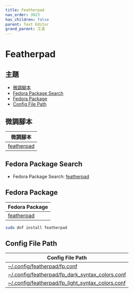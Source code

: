 ```yaml
---
title: Featherpad
nav_order: 3023
has_children: false
parent: Text Editor
grand_parent: 工具
---
```



# Featherpad




## 主題

* [微調腳本](#微調腳本)
* [Fedora Package Search](#fedora-package-search)
* [Fedora Package](#fedora-package)
* [Config File Path](#config-file-path)




## 微調腳本

| 微調腳本 |
| --- |
| [featherpad](https://github.com/samwhelp/ultramarine-adjustment/tree/main/prototype/main/tool-config/part/featherpad) |




## Fedora Package Search

* Fedora Package Search: [featherpad](https://packages.fedoraproject.org/search?query=featherpad)




## Fedora Package

| Fedora Package |
| -------------- |
| [featherpad](https://packages.fedoraproject.org/pkgs/featherpad/featherpad/) |

``` sh
sudo dnf install featherpad
```




## Config File Path

| Config File Path |
| ---------------- |
| [~/.config/featherpad/fp.conf](https://github.com/samwhelp/ultramarine-adjustment/blob/main/prototype/main/tool-config/part/featherpad/asset/overlay/etc/skel/.config/featherpad/fp.conf) |
| [~/.config/featherpad/fp_dark_syntax_colors.conf](https://github.com/samwhelp/ultramarine-adjustment/blob/main/prototype/main/tool-config/part/featherpad/asset/overlay/etc/skel/.config/featherpad/fp_dark_syntax_colors.conf) |
| [~/.config/featherpad/fp_light_syntax_colors.conf](https://github.com/samwhelp/ultramarine-adjustment/blob/main/prototype/main/tool-config/part/featherpad/asset/overlay/etc/skel/.config/featherpad/fp_light_syntax_colors.conf) |
